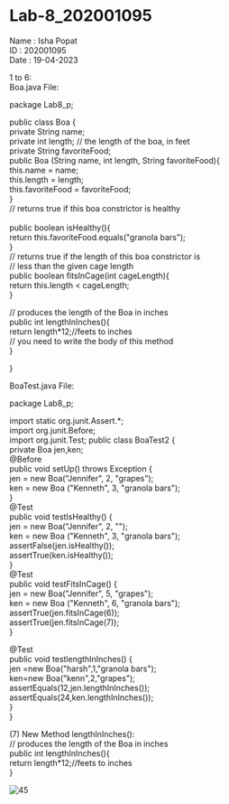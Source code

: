 # Lab-8_202001095  



Name : Isha Popat  
ID : 202001095  
Date : 19-04-2023  

1 to 6:  
Boa.java File:  

package Lab8_p;  

public class Boa {  
private String name;   
private int length; // the length of the boa, in feet   
private String favoriteFood;   
public Boa (String name, int length, String favoriteFood){   
this.name = name;   
this.length = length;   
this.favoriteFood = favoriteFood;   
 }   
 // returns true if this boa constrictor is healthy <br/>  
public boolean isHealthy(){  
return this.favoriteFood.equals("granola bars");   
 }  
// returns true if the length of this boa constrictor is  
// less than the given cage length  
public boolean fitsInCage(int cageLength){    
return this.length < cageLength;  
 }  

// produces the length of the Boa in inches  
public int lengthInInches(){  
	return length*12;//feets to inches  
 // you need to write the body of this method  
}  


}  

BoaTest.java File:  

package Lab8_p;  

import static org.junit.Assert.*;  
import org.junit.Before;  
import org.junit.Test; public class BoaTest2 {  
private Boa jen,ken;  
@Before  
public void setUp() throws Exception {  
jen = new Boa("Jennifer", 2, "grapes");  
ken = new Boa ("Kenneth", 3, "granola bars");  
}  
@Test   
public void testIsHealthy() {    
jen = new Boa("Jennifer", 2, "");  
ken = new Boa ("Kenneth", 3, "granola bars");   
assertFalse(jen.isHealthy());   
assertTrue(ken.isHealthy());  
}  
@Test  
public void testFitsInCage() {  
jen = new Boa("Jennifer", 5, "grapes");  
ken = new Boa ("Kenneth", 6, "granola bars");  
assertTrue(jen.fitsInCage(6));  
assertTrue(jen.fitsInCage(7));  
}  

@Test    
public void testlengthInInches() {    
	jen =new Boa("harsh",1,"granola bars");    
	ken=new Boa("kenn",2,"grapes");    
	assertEquals(12,jen.lengthInInches());    
	assertEquals(24,ken.lengthInInches());    
}    
}  
  
(7) New Method lengthInInches():  
// produces the length of the Boa in inches  
public int lengthInInches(){  
return length*12;//feets to inches  
}  
  

![45](https://user-images.githubusercontent.com/123543637/233050098-113d28c9-96c5-4e19-b70b-e37105c52603.png)
